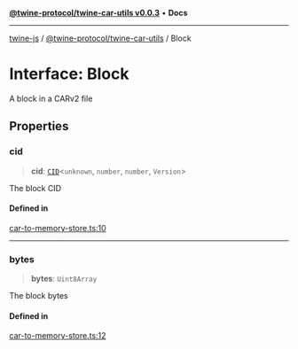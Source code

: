 [**@twine-protocol/twine-car-utils v0.0.3**](../index.md) • **Docs**

***

[twine-js](../../../index.md) / [@twine-protocol/twine-car-utils](../index.md) / Block

# Interface: Block

A block in a CARv2 file

## Properties

### cid

> **cid**: [`CID`](../../twine-core/classes/CID.md)\<`unknown`, `number`, `number`, `Version`\>

The block CID

#### Defined in

[car-to-memory-store.ts:10](https://github.com/twine-protocol/twine-js/blob/fb5041c7a2da4a796f653066248604ca1c5dccc6/packages/twine-car-utils/src/car-to-memory-store.ts#L10)

***

### bytes

> **bytes**: `Uint8Array`

The block bytes

#### Defined in

[car-to-memory-store.ts:12](https://github.com/twine-protocol/twine-js/blob/fb5041c7a2da4a796f653066248604ca1c5dccc6/packages/twine-car-utils/src/car-to-memory-store.ts#L12)
